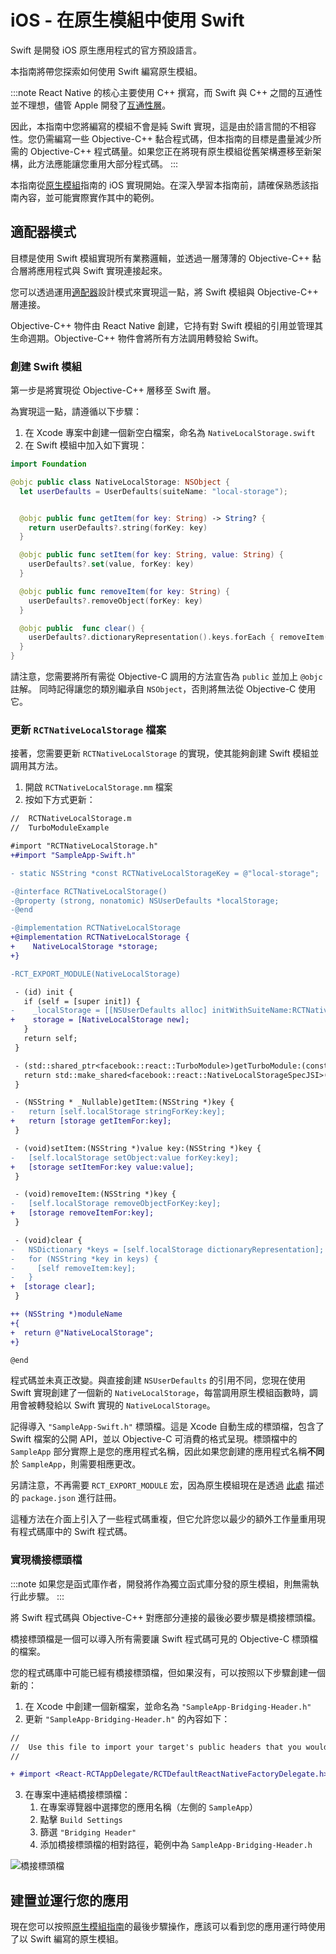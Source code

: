 # iOS - 在原生模組中使用 Swift

Swift 是開發 iOS 原生應用程式的官方預設語言。

本指南將帶您探索如何使用 Swift 編寫原生模組。

:::note
React Native 的核心主要使用 C++ 撰寫，而 Swift 與 C++ 之間的互通性並不理想，儘管 Apple 開發了[互通性層](https://www.swift.org/documentation/cxx-interop/)。

因此，本指南中您將編寫的模組不會是純 Swift 實現，這是由於語言間的不相容性。您仍需編寫一些 Objective-C++ 黏合程式碼，但本指南的目標是盡量減少所需的 Objective-C++ 程式碼量。如果您正在將現有原生模組從舊架構遷移至新架構，此方法應能讓您重用大部分程式碼。
:::

本指南從[原生模組](/docs/next/turbo-native-modules-introduction)指南的 iOS 實現開始。在深入學習本指南前，請確保熟悉該指南內容，並可能實際實作其中的範例。

## 適配器模式

目標是使用 Swift 模組實現所有業務邏輯，並透過一層薄薄的 Objective-C++ 黏合層將應用程式與 Swift 實現連接起來。

您可以透過運用[適配器](https://en.wikipedia.org/wiki/Adapter_pattern)設計模式來實現這一點，將 Swift 模組與 Objective-C++ 層連接。

Objective-C++ 物件由 React Native 創建，它持有對 Swift 模組的引用並管理其生命週期。Objective-C++ 物件會將所有方法調用轉發給 Swift。

### 創建 Swift 模組

第一步是將實現從 Objective-C++ 層移至 Swift 層。

為實現這一點，請遵循以下步驟：

1. 在 Xcode 專案中創建一個新空白檔案，命名為 `NativeLocalStorage.swift`
2. 在 Swift 模組中加入如下實現：

```swift title="NativeLocalStorage.swift"
import Foundation

@objc public class NativeLocalStorage: NSObject {
  let userDefaults = UserDefaults(suiteName: "local-storage");


  @objc public func getItem(for key: String) -> String? {
    return userDefaults?.string(forKey: key)
  }

  @objc public func setItem(for key: String, value: String) {
    userDefaults?.set(value, forKey: key)
  }

  @objc public func removeItem(for key: String) {
    userDefaults?.removeObject(forKey: key)
  }

  @objc public  func clear() {
    userDefaults?.dictionaryRepresentation().keys.forEach { removeItem(for: $0) }
  }
}

```

請注意，您需要將所有需從 Objective-C 調用的方法宣告為 `public` 並加上 `@objc` 註解。
同時記得讓您的類別繼承自 `NSObject`，否則將無法從 Objective-C 使用它。

### 更新 `RCTNativeLocalStorage` 檔案

接著，您需要更新 `RCTNativeLocalStorage` 的實現，使其能夠創建 Swift 模組並調用其方法。

1. 開啟 `RCTNativeLocalStorage.mm` 檔案
2. 按如下方式更新：

```diff title="RCTNativeLocalStorage.mm"
//  RCTNativeLocalStorage.m
//  TurboModuleExample

#import "RCTNativeLocalStorage.h"
+#import "SampleApp-Swift.h"

- static NSString *const RCTNativeLocalStorageKey = @"local-storage";

-@interface RCTNativeLocalStorage()
-@property (strong, nonatomic) NSUserDefaults *localStorage;
-@end

-@implementation RCTNativeLocalStorage
+@implementation RCTNativeLocalStorage {
+    NativeLocalStorage *storage;
+}

-RCT_EXPORT_MODULE(NativeLocalStorage)

 - (id) init {
   if (self = [super init]) {
-    _localStorage = [[NSUserDefaults alloc] initWithSuiteName:RCTNativeLocalStorageKey];
+    storage = [NativeLocalStorage new];
   }
   return self;
 }

 - (std::shared_ptr<facebook::react::TurboModule>)getTurboModule:(const facebook::react::ObjCTurboModule::InitParams &)params {
   return std::make_shared<facebook::react::NativeLocalStorageSpecJSI>(params);
 }

 - (NSString * _Nullable)getItem:(NSString *)key {
-   return [self.localStorage stringForKey:key];
+   return [storage getItemFor:key];
 }

 - (void)setItem:(NSString *)value key:(NSString *)key {
-   [self.localStorage setObject:value forKey:key];
+   [storage setItemFor:key value:value];
 }

 - (void)removeItem:(NSString *)key {
-   [self.localStorage removeObjectForKey:key];
+   [storage removeItemFor:key];
 }

 - (void)clear {
-   NSDictionary *keys = [self.localStorage dictionaryRepresentation];
-   for (NSString *key in keys) {
-     [self removeItem:key];
-   }
+  [storage clear];
 }

++ (NSString *)moduleName
+{
+  return @"NativeLocalStorage";
+}

@end
```

程式碼並未真正改變。與直接創建 `NSUserDefaults` 的引用不同，您現在使用 Swift 實現創建了一個新的 `NativeLocalStorage`，每當調用原生模組函數時，調用會被轉發給以 Swift 實現的 `NativeLocalStorage`。

記得導入 `"SampleApp-Swift.h"` 標頭檔。這是 Xcode 自動生成的標頭檔，包含了 Swift 檔案的公開 API，並以 Objective-C 可消費的格式呈現。標頭檔中的 `SampleApp` 部分實際上是您的應用程式名稱，因此如果您創建的應用程式名稱**不同**於 `SampleApp`，則需要相應更改。

另請注意，不再需要 `RCT_EXPORT_MODULE` 宏，因為原生模組現在是透過 [此處](/docs/next/turbo-native-modules-introduction?platforms=ios#register-the-native-module-in-your-app) 描述的 `package.json` 進行註冊。

這種方法在介面上引入了一些程式碼重複，但它允許您以最少的額外工作量重用現有程式碼庫中的 Swift 程式碼。

### 實現橋接標頭檔

:::note
如果您是函式庫作者，開發將作為獨立函式庫分發的原生模組，則無需執行此步驟。
:::

將 Swift 程式碼與 Objective-C++ 對應部分連接的最後必要步驟是橋接標頭檔。

橋接標頭檔是一個可以導入所有需要讓 Swift 程式碼可見的 Objective-C 標頭檔的檔案。

您的程式碼庫中可能已經有橋接標頭檔，但如果沒有，可以按照以下步驟創建一個新的：

1. 在 Xcode 中創建一個新檔案，並命名為 `"SampleApp-Bridging-Header.h"`
2. 更新 `"SampleApp-Bridging-Header.h"` 的內容如下：

```diff title="SampleApp-Bridging-Header.h"
//
//  Use this file to import your target's public headers that you would like to expose to Swift.
//

+ #import <React-RCTAppDelegate/RCTDefaultReactNativeFactoryDelegate.h>
```

3. 在專案中連結橋接標頭檔：
   1. 在專案導覽器中選擇您的應用名稱（左側的 `SampleApp`）
   2. 點擊 `Build Settings`
   3. 篩選 `"Bridging Header"`
   4. 添加橋接標頭檔的相對路徑，範例中為 `SampleApp-Bridging-Header.h`

![橋接標頭檔](/docs/assets/BridgingHeader.png)

## 建置並運行您的應用

現在您可以按照[原生模組指南](/docs/turbo-native-modules-introduction#build-and-run-your-code-on-a-simulator)的最後步驟操作，應該可以看到您的應用運行時使用了以 Swift 編寫的原生模組。